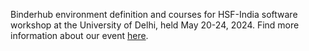 Binderhub environment definition and courses for HSF-India software workshop at the University of Delhi, held May 20-24, 2024.
Find more information about our event [here](https://indico.cern.ch/event/1386725/).
